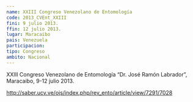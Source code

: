 ```yaml
---
name: XXIII Congreso Venezolano de Entomología
code: 2013_CVEnt_XXIII
fini: 9 julio 2013.
ffin: 12 julio 2013.
lugar: Maracaibo
pais: Venezuela
participacion:
tipo: Congreso
ambito: Nacional
---
```


XXIII Congreso Venezolano de Entomología “Dr. José Ramón Labrador”, Maracaibo, 9-12 julio 2013.

http://saber.ucv.ve/ojs/index.php/rev_ento/article/view/7291/7028
